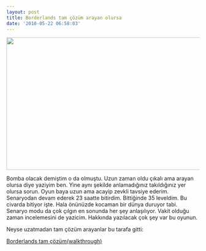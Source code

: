 ```yaml
---
layout: post
title: Borderlands tam çözüm arayan olursa
date: '2010-05-22 06:58:03'
---
```


<p style="text-align: center;"></p>
<p style="text-align: center;"><a href="http://devdala.files.wordpress.com/2010/05/borderlands-e3-screenshot-7kucuk.jpg"><img class="aligncenter" src="http://devdala.files.wordpress.com/2010/05/borderlands-e3-screenshot-7kucuk.jpg" alt="" width="614" height="346" /></a></p>
Bomba olacak demiştim o da olmuştu. Uzun zaman oldu çıkalı ama arayan olursa diye yaziyim ben. Yine aynı şekilde anlamadığınız takıldığınız yer olursa sorun. Oyun baya uzun ama acayip zevkli tavsiye ederim. Senaryodan devam ederek 23 saatte bitirdim. Bittiğinde 35 leveldim. Bu civarda bitiyor işte. Hala önünüzde kocaman bir dünya duruyor tabi. Senaryo modu da çok çılgın en sonunda her şey anlaşılıyor. Vakit olduğu zaman incelemesini de yazicim. Hakkında yazılacak çok şey var bu oyunun.

Neyse uzatmadan tam çözüm arayanlar bu tarafa gitti:

<a href="http://www.mahalo.com/borderlands-walkthrough" target="_blank">Borderlands tam çözüm(walkthrough)</a>